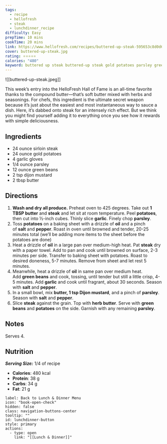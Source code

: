 ```yaml
---
tags:
  - recipe
  - hellofresh
  - steak
  - lunchdinner_recipe
difficulty: Easy
prepTime: 10 mins
cookTime: 20 mins
link: https://www.hellofresh.com/recipes/buttered-up-steak-595653c8d0d6bd5bb6779b82
cover: buttered-up-steak.jpg
rating: ⭐️⭐️⭐️⭐️⭐️
calories: "480"
keyword: buttered up steak buttered-up steak gold potatoes parsley green beans dijon mustard
---
```


![[buttered-up-steak.jpeg]]

This week’s entry into the HelloFresh Hall of Fame is an all-time favorite thanks to the compound butter—that’s soft butter mixed with herbs and seasonings. For chefs, this ingredient is the ultimate secret weapon because it’s just about the easiest and most instantaneous way to sauce a dish. Here, it’s dabbed onto steak for an intensely rich effect. But we think you might find yourself adding it to everything once you see how it rewards with simple deliciousness.

## Ingredients
- 24 ounce sirloin steak
- 24 ounce gold potatoes
- 4 garlic gloves
- 1/4 ounce parsley
- 12 ounce green beans
- 2 tsp dijon mustard
- 2 tbsp butter


## Directions
1. **Wash and dry all produce.** Preheat oven to 425 degrees. Take out **1 TBSP butter** and **steak** and let sit at room temperature. Peel **potatoes**, then cut into ½-inch cubes. Thinly slice **garlic**. Finely chop **parsley**.
2. Toss **potatoes** on a baking sheet with a drizzle of **oil** and a pinch of **salt** and **pepper**. Roast in oven until browned and tender, 20-25 minutes total (we’ll be adding more items to the sheet before the potatoes are done)
3. Heat a drizzle of **oil** in a large pan over medium-high heat. Pat **steak** dry with a paper towel. Add to pan and cook until browned on surface, 2-3 minutes per side. Transfer to baking sheet with potatoes. Roast to desired doneness, 5-7 minutes. Remove from sheet and let rest 5 minutes.
4. Meanwhile, heat a drizzle of **oil** in same pan over medium heat. Add **green beans** and cook, tossing, until tender but still a little crisp, 4-5 minutes. Add **garlic** and cook until fragrant, about 30 seconds. Season with **salt** and **pepper**.
5. In a small bowl, mix **butter, 1 tsp Dijon mustard**, and a pinch of **parsley**. Season with **salt** and **pepper**.
6. Slice **steak** against the grain. Top with **herb butter**. Serve with **green beans** and **potatoes** on the side. Garnish with any remaining **parsley**.

## Notes
Serves 4.

## Nutrition
***Serving Size:*** 1/4 of recipe
- **Calories**: 480 kcal
- **Protein**: 38 g
- **Carbs**: 34 g
- **Fat**: 21 g


```meta-bind-button
label: Back to Lunch & Dinner Menu
icon: "book-open-check"
hidden: false
class: navigation-buttons-center
tooltip: ""
id: lunchdinner-button
style: primary
actions:
  - type: open
    link: "[[Lunch & Dinner]]"

```
 
